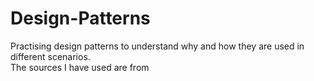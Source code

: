 # Design-Patterns
Practising design patterns to understand why and how they are used in different scenarios. <br/>
The sources I have used are from 

